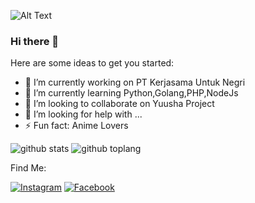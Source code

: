 ![Alt Text](https://media1.tenor.com/images/f305e78250332a03b57bdf5aa24e22a3/tenor.gif?itemid=13320232)

### Hi there 👋

Here are some ideas to get you started:

- 🔭 I’m currently working on PT Kerjasama Untuk Negri
- 🌱 I’m currently learning Python,Golang,PHP,NodeJs
- 👯 I’m looking to collaborate on Yuusha Project
- 🤔 I’m looking for help with ...
- ⚡ Fun fact: Anime Lovers

![github stats](https://github-readme-stats.vercel.app/api?username=muhammadzakirramadhan&show_icons=true&theme=radical)
![github toplang](https://github-readme-stats.vercel.app/api/top-langs/?username=muhammadzakirramadhan&layout=compact&theme=nightowl)

Find Me:

<a href="https://www.instagram.com/itsmezak_" target="_blank"><img src="https://img.shields.io/badge/Instagram-%23E4405F.svg?&style=flat-square&logo=instagram&logoColor=white" alt="Instagram"></a>
<a href="https://www.facebook.com/r00t.go.id" target="_blank"><img src="https://img.shields.io/badge/Facebook-%231877F2.svg?&style=flat-square&logo=facebook&logoColor=white" alt="Facebook"></a>

